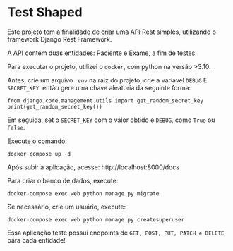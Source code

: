 # Test Shaped

Este projeto tem a finalidade de criar uma API Rest simples, utilizando o framework Django Rest Framework.

A API contém duas entidades: Paciente e Exame, a fim de testes.

Para executar o projeto, utilizei o `docker`, com python na versão >3.10.

Antes, crie um arquivo `.env` na raiz do projeto, crie a variável `DEBUG` E `SECRET_KEY`. então gere uma chave aleatoria da seguinte forma:
```
from django.core.management.utils import get_random_secret_key
print(get_random_secret_key())
```
Em seguida, set o `SECRET_KEY` com o valor obtido e `DEBUG`, como `True` ou `False`.

Execute o comando:
```
docker-compose up -d
```

Após subir a aplicação, acesse: http://localhost:8000/docs

Para criar o banco de dados, execute:
```
docker-compose exec web python manage.py migrate
```

Se necessário, crie um usuário, execute:
```
docker-compose exec web python manage.py createsuperuser
```

Essa aplicação teste possui endpoints de `GET, POST, PUT, PATCH e DELETE`, para cada entidade!



